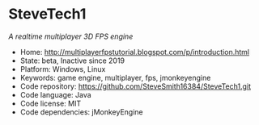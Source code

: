 # SteveTech1

_A realtime multiplayer 3D FPS engine_

- Home: http://multiplayerfpstutorial.blogspot.com/p/introduction.html
- State: beta, Inactive since 2019
- Platform: Windows, Linux
- Keywords: game engine, multiplayer, fps, jmonkeyengine
- Code repository: https://github.com/SteveSmith16384/SteveTech1.git
- Code language: Java
- Code license: MIT
- Code dependencies: jMonkeyEngine

